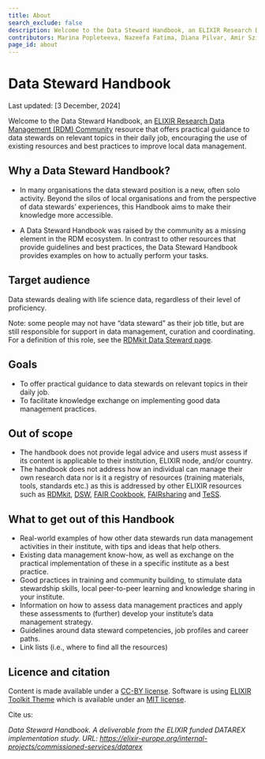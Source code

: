 ```yaml
---
title: About
search_exclude: false
description: Welcome to the Data Steward Handbook, an ELIXIR Research Data Management (RDM) Community resource that offers practical guidance to data stewards on relevant topics in their daily job, encouraging the use of existing resources and best practices to improve local data management.
contributors: Marina Popleteeva, Nazeefa Fatima, Diana Pilvar, Amir Szitenberg, Niclas Jareborg, Helena Schnitzer, Flavio Licciulli, Carmen Reverté, Bojan Kverh, Teresa D'Altri, Paulette Lieby, Gil Poiares-Oliveira, Jeanne Wilbrandt, Katharina Heil, Elin Kronander
page_id: about
---
```


# Data Steward Handbook
Last updated: [3 December, 2024]

Welcome to the Data Steward Handbook, an [ELIXIR Research Data Management (RDM) Community](https://elixir-europe.org/communities/research-data-management) resource that offers practical guidance to data stewards on relevant topics in their daily job, encouraging the use of existing resources and best practices to improve local data management.

## Why a Data Steward Handbook?

* In many organisations the data steward position is a new, often solo activity. Beyond the silos of local organisations and from the perspective of data stewards’ experiences, this Handbook aims to make their knowledge more accessible.

* A Data Steward Handbook was raised by the community as a missing element in the RDM ecosystem. In contrast to other resources that provide guidelines and best practices, the Data Steward Handbook provides examples on how to actually perform your tasks. 

## Target audience 

Data stewards dealing with life science data, regardless of their level of proficiency. 

Note: some people may not have “data steward” as their job title, but are still responsible for support in data management, curation and coordinating. For a definition of this role, see the [RDMkit Data Steward page](https://rdmkit.elixir-europe.org/data_steward).

## Goals

* To offer practical guidance to data stewards on relevant topics in their daily job.
* To facilitate knowledge exchange on implementing good data management practices. 

## Out of scope

* The handbook does not provide legal advice and users must assess if its content is applicable to their institution, ELIXIR node, and/or country. 
* The handbook does not address how an individual can manage their own research data nor is it a registry of resources (training materials, tools, standards etc.) as this is addressed by other ELIXIR resources such as [RDMkit](https://rdmkit.elixir-europe.org/), [DSW](https://ds-wizard.org/), [FAIR Cookbook](https://faircookbook.elixir-europe.org/content/home.html), [FAIRsharing](https://fairsharing.org/) and [TeSS](https://tess.elixir-europe.org/).

## What to get out of this Handbook

* Real-world examples of how other data stewards run data management activities in their institute, with tips and ideas that help others.
* Existing data management know-how, as well as exchange on the practical implementation of these in a specific institute as a best practice. 
* Good practices in training and community building, to stimulate data stewardship skills, local peer-to-peer learning and knowledge sharing in your institute.
* Information on how to assess data management practices and apply these assessments to (further) develop your institute’s data management strategy.
* Guidelines around data steward competencies, job profiles and career paths.
* Link lists (i.e., where to find all the resources)

## Licence and citation

Content is made available under a [CC-BY license](https://creativecommons.org/licenses/by/4.0/). Software is using [ELIXIR Toolkit Theme](https://elixir-belgium.github.io/elixir-toolkit-theme/) which is available under an [MIT license](https://opensource.org/license/mit). <!--For full details on licensing, please visit our License document -->

Cite us: 

*Data Steward Handbook. A deliverable from the ELIXIR funded DATAREX implementation study. URL: https://elixir-europe.org/internal-projects/commissioned-services/datarex*
